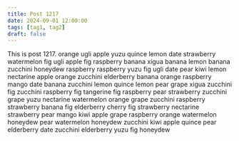```yaml
---
title: Post 1217
date: 2024-09-01 12:00:00
tags: [tag1, tag2]
draft: false
---
```

This is post 1217.
orange
ugli
apple
yuzu
quince
lemon
date
strawberry
watermelon
fig
ugli
apple
fig
raspberry
banana
xigua
banana
lemon
banana
zucchini
honeydew
raspberry
raspberry
yuzu
fig
ugli
date
pear
kiwi
lemon
nectarine
apple
orange
zucchini
elderberry
banana
orange
raspberry
mango
date
banana
zucchini
lemon
quince
lemon
pear
grape
xigua
zucchini
fig
zucchini
raspberry
fig
tangerine
fig
raspberry
pear
strawberry
zucchini
grape
yuzu
nectarine
watermelon
orange
grape
zucchini
raspberry
strawberry
banana
fig
elderberry
cherry
fig
strawberry
nectarine
strawberry
pear
mango
kiwi
apple
grape
raspberry
orange
watermelon
honeydew
pear
watermelon
honeydew
zucchini
kiwi
apple
quince
pear
elderberry
date
zucchini
elderberry
yuzu
fig
honeydew
